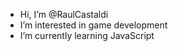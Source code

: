 - Hi, I’m @RaulCastaldi
- I’m interested in game development
- I’m currently learning JavaScript

<!---
RaulCastaldi/RaulCastaldi is a ✨ special ✨ repository because its `README.md` (this file) appears on your GitHub profile.
You can click the Preview link to take a look at your changes.
--->
